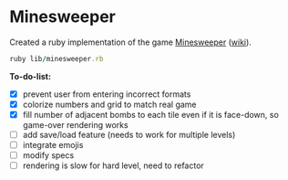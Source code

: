 # Minesweeper

Created a ruby implementation of the game [Minesweeper][play-minesweeper] ([wiki][minesweeper-wiki]).

```ruby
ruby lib/minesweeper.rb
```

[play-minesweeper]: http://minesweeperonline.com/#beginner
[minesweeper-wiki]: http://en.wikipedia.org/wiki/Minesweeper_(Windows)

<strong>To-do-list:</strong>

- [x] prevent user from entering incorrect formats
- [x] colorize numbers and grid to match real game
- [x] fill number of adjacent bombs to each tile even if it is face-down, so game-over rendering works
- [ ] add save/load feature (needs to work for multiple levels)
- [ ] integrate emojis
- [ ] modify specs
- [ ] rendering is slow for hard level, need to refactor
